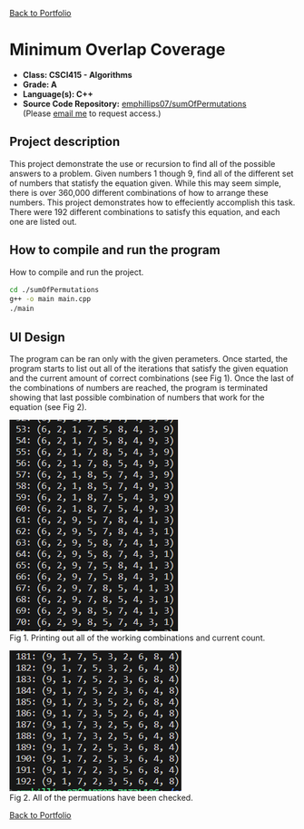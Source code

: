 [Back to Portfolio](./)

Minimum Overlap Coverage
===============

-   **Class: CSCI415 - Algorithms** 
-   **Grade: A** 
-   **Language(s): C++** 
-   **Source Code Repository:** [emphillips07/sumOfPermutations](https://github.com/emphillips07/sumOfPermutations)  
    (Please [email me](mailto:ephillips@csustudent.net?subject=GitHub%20Access) to request access.)

## Project description

This project demonstrate the use or recursion to find all of the possible answers to a problem. Given numbers 1 though 9, find all of the different set of numbers that statisfy the equation given. While this may seem simple, there is over 360,000 different combinations of how to arrange these numbers. This project demonstrates how to effeciently accomplish this task. There were 192 different combinations to satisfy this equation, and each one are listed out.

## How to compile and run the program

How to compile and run the project.

```bash
cd ./sumOfPermutations
g++ -o main main.cpp
./main
```

## UI Design

The program can be ran only with the given perameters. Once started, the program starts to list out all of the iterations that satisfy the given equation and the current amount of correct combinations (see Fig 1). Once the last of the combinations of numbers are reached, the program is terminated showing that last possible combination of numbers that work for the equation (see Fig 2).

![screenshot](images/prj4-1.png)  
Fig 1. Printing out all of the working combinations and current count.

![screenshot](images/prj4-2.png)  
Fig 2. All of the permuations have been checked.

[Back to Portfolio](./)
